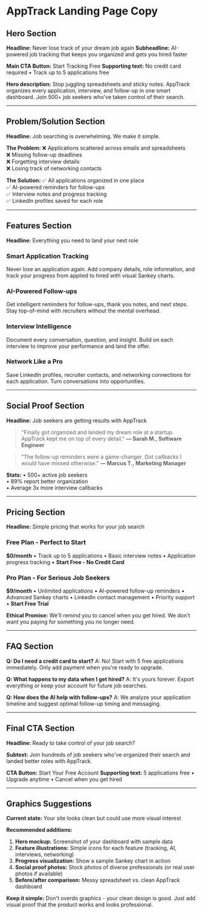 # AppTrack Landing Page Copy

## Hero Section

**Headline:** Never lose track of your dream job again
**Subheadline:** AI-powered job tracking that keeps you organized and gets you hired faster

**Main CTA Button:** Start Tracking Free
**Supporting text:** No credit card required • Track up to 5 applications free

**Hero description:** 
Stop juggling spreadsheets and sticky notes. AppTrack organizes every application, interview, and follow-up in one smart dashboard. Join 500+ job seekers who've taken control of their search.

---

## Problem/Solution Section

**Headline:** Job searching is overwhelming. We make it simple.

**The Problem:**
❌ Applications scattered across emails and spreadsheets  
❌ Missing follow-up deadlines  
❌ Forgetting interview details  
❌ Losing track of networking contacts  

**The Solution:**
✅ All applications organized in one place  
✅ AI-powered reminders for follow-ups  
✅ Interview notes and progress tracking  
✅ LinkedIn profiles saved for each role  

---

## Features Section

**Headline:** Everything you need to land your next role

### Smart Application Tracking
Never lose an application again. Add company details, role information, and track your progress from applied to hired with visual Sankey charts.

### AI-Powered Follow-ups
Get intelligent reminders for follow-ups, thank you notes, and next steps. Stay top-of-mind with recruiters without the mental overhead.

### Interview Intelligence
Document every conversation, question, and insight. Build on each interview to improve your performance and land the offer.

### Network Like a Pro
Save LinkedIn profiles, recruiter contacts, and networking connections for each application. Turn conversations into opportunities.

---

## Social Proof Section

**Headline:** Job seekers are getting results with AppTrack

> "Finally got organized and landed my dream role at a startup. AppTrack kept me on top of every detail."
> **— Sarah M., Software Engineer**

> "The follow-up reminders were a game-changer. Got callbacks I would have missed otherwise."
> **— Marcus T., Marketing Manager**

**Stats:**
• 500+ active job seekers  
• 89% report better organization  
• Average 3x more interview callbacks  

---

## Pricing Section

**Headline:** Simple pricing that works for your job search

### Free Plan - Perfect to Start
**$0/month**
• Track up to 5 applications
• Basic interview notes
• Application progress tracking
• **Start Free - No Credit Card**

### Pro Plan - For Serious Job Seekers
**$9/month**
• Unlimited applications
• AI-powered follow-up reminders
• Advanced Sankey charts
• LinkedIn contact management
• Priority support
• **Start Free Trial**

**Ethical Promise:** We'll remind you to cancel when you get hired. We don't want you paying for something you no longer need.

---

## FAQ Section

**Q: Do I need a credit card to start?**
A: No! Start with 5 free applications immediately. Only add payment when you're ready to upgrade.

**Q: What happens to my data when I get hired?**
A: It's yours forever. Export everything or keep your account for future job searches.

**Q: How does the AI help with follow-ups?**
A: We analyze your application timeline and suggest optimal follow-up timing and messaging.

---

## Final CTA Section

**Headline:** Ready to take control of your job search?

**Subtext:** Join hundreds of job seekers who've organized their search and landed better roles with AppTrack.

**CTA Button:** Start Your Free Account
**Supporting text:** 5 applications free • Upgrade anytime • Cancel when you get hired

---

## Graphics Suggestions

**Current state:** Your site looks clean but could use more visual interest

**Recommended additions:**
1. **Hero mockup:** Screenshot of your dashboard with sample data
2. **Feature illustrations:** Simple icons for each feature (tracking, AI, interviews, networking)
3. **Progress visualization:** Show a sample Sankey chart in action
4. **Social proof photos:** Stock photos of diverse professionals (or real user photos if available)
5. **Before/after comparison:** Messy spreadsheet vs. clean AppTrack dashboard

**Keep it simple:** Don't overdo graphics - your clean design is good. Just add visual proof that the product works and looks professional.
